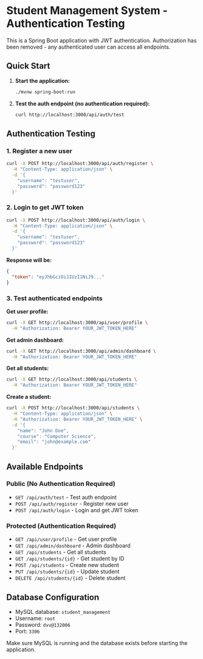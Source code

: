 # Student Management System - Authentication Testing

This is a Spring Boot application with JWT authentication. Authorization has been removed - any authenticated user can access all endpoints.

## Quick Start

1. **Start the application:**
   ```bash
   ./mvnw spring-boot:run
   ```

2. **Test the auth endpoint (no authentication required):**
   ```bash
   curl http://localhost:3000/api/auth/test
   ```

## Authentication Testing

### 1. Register a new user
```bash
curl -X POST http://localhost:3000/api/auth/register \
  -H "Content-Type: application/json" \
  -d '{
    "username": "testuser",
    "password": "password123"
  }'
```

### 2. Login to get JWT token
```bash
curl -X POST http://localhost:3000/api/auth/login \
  -H "Content-Type: application/json" \
  -d '{
    "username": "testuser",
    "password": "password123"
  }'
```

**Response will be:**
```json
{
  "token": "eyJhbGciOiJIUzI1NiJ9..."
}
```

### 3. Test authenticated endpoints

**Get user profile:**
```bash
curl -X GET http://localhost:3000/api/user/profile \
  -H "Authorization: Bearer YOUR_JWT_TOKEN_HERE"
```

**Get admin dashboard:**
```bash
curl -X GET http://localhost:3000/api/admin/dashboard \
  -H "Authorization: Bearer YOUR_JWT_TOKEN_HERE"
```

**Get all students:**
```bash
curl -X GET http://localhost:3000/api/students \
  -H "Authorization: Bearer YOUR_JWT_TOKEN_HERE"
```

**Create a student:**
```bash
curl -X POST http://localhost:3000/api/students \
  -H "Content-Type: application/json" \
  -H "Authorization: Bearer YOUR_JWT_TOKEN_HERE" \
  -d '{
    "name": "John Doe",
    "course": "Computer Science",
    "email": "john@example.com"
  }'
```

## Available Endpoints

### Public (No Authentication Required)
- `GET /api/auth/test` - Test auth endpoint
- `POST /api/auth/register` - Register new user
- `POST /api/auth/login` - Login and get JWT token

### Protected (Authentication Required)
- `GET /api/user/profile` - Get user profile
- `GET /api/admin/dashboard` - Admin dashboard
- `GET /api/students` - Get all students
- `GET /api/students/{id}` - Get student by ID
- `POST /api/students` - Create new student
- `PUT /api/students/{id}` - Update student
- `DELETE /api/students/{id}` - Delete student

## Database Configuration
- MySQL database: `student_management`
- Username: `root`
- Password: `dvv@132006`
- Port: `3306`

Make sure MySQL is running and the database exists before starting the application. 
